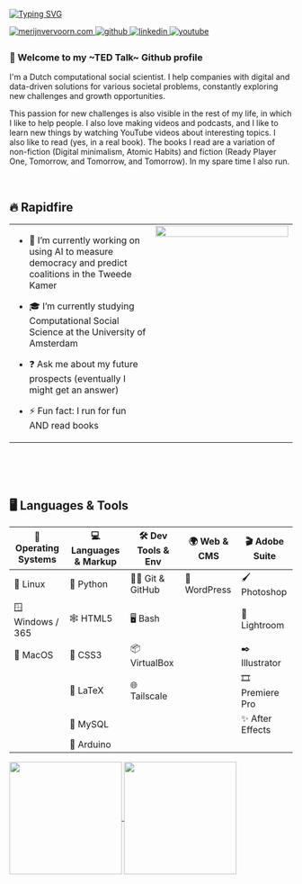 [![Typing SVG](https://readme-typing-svg.demolab.com?font=Unbounded&weight=700&size=30&pause=1000&color=F28907&width=435&lines=Hi+%F0%9F%91%8B%2C+I'm+Merijn)](https://git.io/typing-svg)

<a href="https://merijnvervoorn.com" target="_blank">
<img src=https://img.shields.io/badge/personal-F28907.svg?&style=for-the-badge&logo=htmx&logoColor=white alt=merijnvervoorn.com style="margin-bottom: 5px;" />
</a>
<a href="https://github.com/merijnvervoorn" target="_blank">
<img src=https://img.shields.io/badge/github-2d284d.svg?&style=for-the-badge&logo=github&logoColor=white alt=github style="margin-bottom: 5px;" />
</a>
<a href="https://linkedin.com/in/merijnvervoorn" target="_blank">
<img src=https://img.shields.io/badge/linkedin-%231E77B5.svg?&style=for-the-badge&logo=logmein&logoColor=white alt=linkedin style="margin-bottom: 5px;" />
</a>
<a href="https://www.youtube.com/@merijnvervoorn" target="_blank">
<img src=https://img.shields.io/badge/youtube-%23EE4831.svg?&style=for-the-badge&logo=youtube&logoColor=white alt=youtube style="margin-bottom: 5px;" />
</a>  

### 📌 Welcome to my ~TED Talk~ Github profile  
I'm a Dutch computational social scientist. I help companies with digital and data-driven solutions for various societal problems, constantly exploring new challenges and growth opportunities.

This passion for new challenges is also visible in the rest of my life, in which I like to help people. I also love making videos and podcasts, and I like to learn new things by watching YouTube videos about interesting topics. I also like to read (yes, in a real book). The books I read are a variation of non-fiction (Digital minimalism, Atomic Habits) and fiction (Ready Player One, Tomorrow, and Tomorrow, and Tomorrow). In my spare time I also run.
  
  

<br/>  


## 🔥 Rapidfire  

<table><tr><td valign="top" width="50%">

- 🔭 I’m currently working on using AI to measure democracy and predict coalitions in the Tweede Kamer
  

- 🎓 I’m currently studying Computational Social Science at the University of Amsterdam  
  

- ❓ Ask me about my future prospects (eventually I might get an answer)
  

- ⚡ Fun fact: I run for fun AND read books

</td><td valign="top" width="50%">
<div align="center">
<img src="https://media.giphy.com/media/emBNbuHZZMrDmxm2qj/giphy.gif" align="center" style="width: 100%" />
</div>  


</td></tr></table>  
<br/>  
<br><br>


## 🖥️ Languages & Tools

| 🧰 Operating Systems | 💻 Languages & Markup | 🛠️ Dev Tools & Env | 🌍 Web & CMS | 🎬 Adobe Suite |
|----------------------|------------------------|---------------------|--------------|----------------|
| 🐧 Linux             | 🐍 Python              | 🧑‍💻 Git & GitHub     | 📰 WordPress | 🖌️ Photoshop |
| 🪟 Windows / 365     | 🕸️ HTML5               | 🖥️ Bash             |              | 🌄 Lightroom |
| 🍎 MacOS             | 🎨 CSS3                | 📦 VirtualBox       |              | ✒️ Illustrator |
|                      | 🧾 LaTeX               | 🌐 Tailscale        |              | 🎞️ Premiere Pro |
|                      | 💾 MySQL               |                     |              | ✨ After Effects |
|                      | 🔌 Arduino             |                     |              |                  |




<a href="https://github-readme-stats.vercel.app/api/top-langs/?username=merijnvervoorn&hide_progress=true&theme=great-gatsby">
  <img height=200 align="center" src="https://github-readme-stats.vercel.app/api/top-langs/?username=merijnvervoorn&hide_progress=true&theme=great-gatsby" />
</a>
<a href="https://github-readme-streak-stats.herokuapp.com?user=merijnvervoorn&theme=great-gatsby&hide_border=true&border_radius=0&date_format=j%20M%5B%20Y%5D">
  <img height=200 align="center" src="https://github-readme-streak-stats.herokuapp.com?user=merijnvervoorn&theme=great-gatsby&hide_border=true&border_radius=0&date_format=j%20M%5B%20Y%5D" />
</a>
